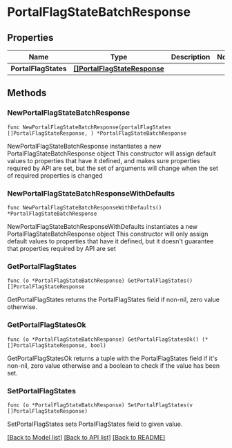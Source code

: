 # PortalFlagStateBatchResponse

## Properties

Name | Type | Description | Notes
------------ | ------------- | ------------- | -------------
**PortalFlagStates** | [**[]PortalFlagStateResponse**](PortalFlagStateResponse.md) |  | 

## Methods

### NewPortalFlagStateBatchResponse

`func NewPortalFlagStateBatchResponse(portalFlagStates []PortalFlagStateResponse, ) *PortalFlagStateBatchResponse`

NewPortalFlagStateBatchResponse instantiates a new PortalFlagStateBatchResponse object
This constructor will assign default values to properties that have it defined,
and makes sure properties required by API are set, but the set of arguments
will change when the set of required properties is changed

### NewPortalFlagStateBatchResponseWithDefaults

`func NewPortalFlagStateBatchResponseWithDefaults() *PortalFlagStateBatchResponse`

NewPortalFlagStateBatchResponseWithDefaults instantiates a new PortalFlagStateBatchResponse object
This constructor will only assign default values to properties that have it defined,
but it doesn't guarantee that properties required by API are set

### GetPortalFlagStates

`func (o *PortalFlagStateBatchResponse) GetPortalFlagStates() []PortalFlagStateResponse`

GetPortalFlagStates returns the PortalFlagStates field if non-nil, zero value otherwise.

### GetPortalFlagStatesOk

`func (o *PortalFlagStateBatchResponse) GetPortalFlagStatesOk() (*[]PortalFlagStateResponse, bool)`

GetPortalFlagStatesOk returns a tuple with the PortalFlagStates field if it's non-nil, zero value otherwise
and a boolean to check if the value has been set.

### SetPortalFlagStates

`func (o *PortalFlagStateBatchResponse) SetPortalFlagStates(v []PortalFlagStateResponse)`

SetPortalFlagStates sets PortalFlagStates field to given value.



[[Back to Model list]](../README.md#documentation-for-models) [[Back to API list]](../README.md#documentation-for-api-endpoints) [[Back to README]](../README.md)


